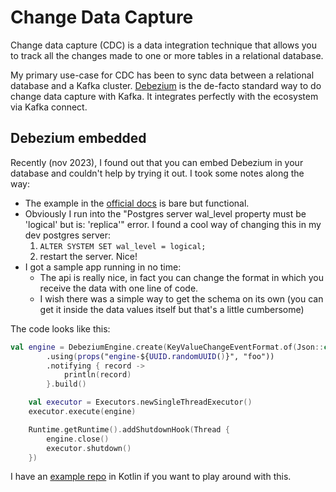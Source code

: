 # Change Data Capture

Change data capture (CDC) is a data integration technique that allows you to
track all the changes made to one or more tables in a relational database.

My primary use-case for CDC has been to sync data between a relational database
and a Kafka cluster. [Debezium](https://debezium.io) is the de-facto standard
way to do change data capture with Kafka. It integrates perfectly with the
ecosystem via Kafka connect.

## Debezium embedded

Recently (nov 2023), I found out that you can embed Debezium in your database
and couldn't help by trying it out. I took some notes along the way:

- The example in the [official
  docs](https://debezium.io/documentation/reference/stable/development/engine.html)
  is bare but functional.
- Obviously I run into the "Postgres server wal_level property must be 'logical'
  but is: 'replica'" error. I found a cool way of changing this in my dev
  postgres server:
  1. `ALTER SYSTEM SET wal_level = logical;`
  2. restart the server. Nice!
- I got a sample app running in no time:
  - The api is really nice, in fact you can change the format in which you receive the data with one line of code.
  - I wish there was a simple way to get the schema on its own (you can get it
    inside the data values itself but that's a little cumbersome)

The code looks like this:

```kotlin
val engine = DebeziumEngine.create(KeyValueChangeEventFormat.of(Json::class.java, Json::class.java))
        .using(props("engine-${UUID.randomUUID()}", "foo"))
        .notifying { record ->
            println(record)
        }.build()

    val executor = Executors.newSingleThreadExecutor()
    executor.execute(engine)

    Runtime.getRuntime().addShutdownHook(Thread {
        engine.close()
        executor.shutdown()
    })
```

I have an [example repo](https://github.com/lucapette/embedded-debezium) in
Kotlin if you want to play around with this.
